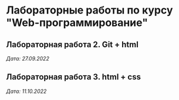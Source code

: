 # Лабораторные работы по курсу "Web-программирование"

## Лабораторная работа 2. Git + html

*Дата: 27.09.2022*

## Лабораторная работа 3. html + css

*Дата: 11.10.2022*